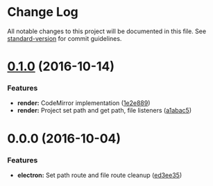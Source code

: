 # Change Log

All notable changes to this project will be documented in this file. See [standard-version](https://github.com/conventional-changelog/standard-version) for commit guidelines.

<a name="0.1.0"></a>
# [0.1.0](https://github.com/AntJanus/omen/compare/v0.0.0...v0.1.0) (2016-10-14)


### Features

* **render:** CodeMirror implementation ([1e2e889](https://github.com/AntJanus/omen/commit/1e2e889))
* **render:** Project set path and get path, file listeners ([a1abac5](https://github.com/AntJanus/omen/commit/a1abac5))



<a name="0.0.0"></a>
# 0.0.0 (2016-10-04)


### Features

* **electron:** Set path route and file route cleanup ([ed3ee35](https://github.com/AntJanus/omen/commit/ed3ee35))
